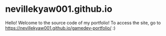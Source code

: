 # nevillekyaw001.github.io
Hello! Welcome to the source code of my portfolio! To access the site, go to https://nevillekyaw001.github.io/gamedev-portfolio/ :)
